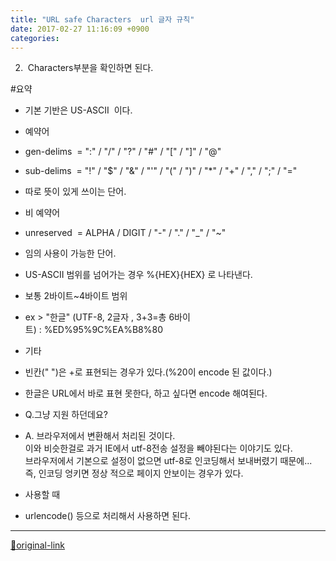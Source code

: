 ```yaml
---
title: "URL safe Characters  url 글자 규칙"
date: 2017-02-27 11:16:09 +0900
categories: 
---
```

  

2.  Characters부분을 확인하면 된다.
  

#요약


- 기본 기반은 US-ASCII  이다.
- 예약어
- gen-delims  = ":" / "/" / "?" / "#" / "[" / "]" / "@"
- sub-delims  = "!" / "$" / "&amp;" / "'" / "(" / ")" / "*" / "+" / "," / ";" / "="
- 따로 뜻이 있게 쓰이는 단어.

- 비 예약어
- unreserved  = ALPHA / DIGIT / "-" / "." / "_" / "~"
- 임의 사용이 가능한 단어.

- US-ASCII 범위를 넘어가는 경우 %{HEX}{HEX} 로 나타낸다. 
- 보통 2바이트~4바이트 범위
- ex &gt; "한글" (UTF-8, 2글자 , 3+3=총 6바이트) : %ED%95%9C%EA%B8%80

- 기타 
- 빈칸(" ")은 +로 표현되는 경우가 있다.(%20이 encode 된 값이다.)
- 한글은 URL에서 바로 표현 못한다, 하고 싶다면 encode 해여된다.
- Q.그냥 지원 하던데요?
- A. 브라우저에서 변환해서 처리된 것이다.  
이와 비슷한걸로 과거 IE에서 utf-8전송 설정을 빼야된다는 이야기도 있다.  
브라우저에서 기본으로 설정이 없으면 utf-8로 인코딩해서 보내버렸기 때문에...   
즉, 인코딩 엉키면 정상 적으로 페이지 안보이는 경우가 있다.



- 사용할 때
- urlencode() 등으로 처리해서 사용하면 된다.






***
[🔗original-link](http://www.mins01.com/mh/tech/read/1056)